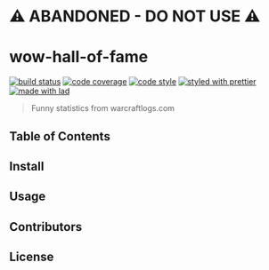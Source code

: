 

# ⚠️ ABANDONED - DO NOT USE ⚠️
# wow-hall-of-fame

[![build status](https://img.shields.io/travis/com/alexandreduchene/wow-hall-of-fame.svg)](https://travis-ci.org/alexandreduchene/wow-hall-of-fame)
[![code coverage](https://img.shields.io/codecov/c/github/alexandreduchene/wow-hall-of-fame.svg)](https://codecov.io/gh/alexandreduchene/wow-hall-of-fame)
[![code style](https://img.shields.io/badge/code_style-XO-5ed9c7.svg)](https://github.com/sindresorhus/xo)
[![styled with prettier](https://img.shields.io/badge/styled_with-prettier-ff69b4.svg)](https://github.com/prettier/prettier)
[![made with lad](https://img.shields.io/badge/made_with-lad-95CC28.svg)](https://lad.js.org)

> Funny statistics from warcraftlogs.com

## Table of Contents


## Install


## Usage


## Contributors


## License


##
